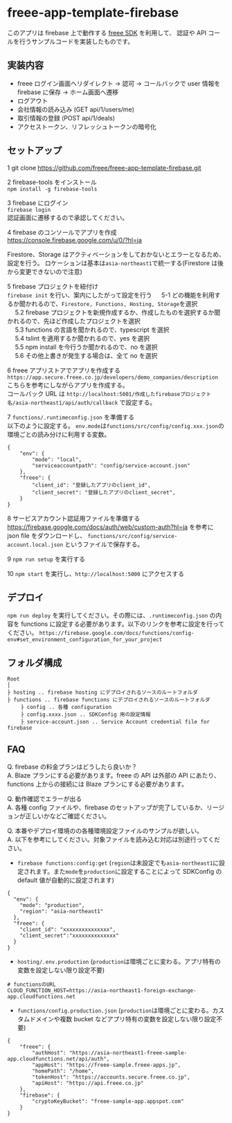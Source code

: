 # freee-app-template-firebase

このアプリは firebase 上で動作する [freee SDK](https://github.com/freee/firebase-sdk-js) を利用して、
認証や API コールを行うサンプルコードを実装したものです。

## 実装内容

- freee ログイン画面へリダイレクト -> 認可 -> コールバックで user 情報を firebase に保存 -> ホーム画面へ遷移
- ログアウト
- 会社情報の読み込み (GET api/1/users/me)
- 取引情報の登録 (POST api/1/deals)
- アクセストークン、リフレッシュトークンの暗号化

## セットアップ

1 git clone https://github.com/freee/freee-app-template-firebase.git

2 firebase-tools をインストール  
`npm install -g firebase-tools`

3 firebase にログイン  
`firebase login`  
認証画面に遷移するので承認してください。

4 firebase のコンソールでアプリを作成
https://console.firebase.google.com/u/0/?hl=ja

Firestore、Storage はアクティベーションをしておかないとエラーとなるため、設定を行う。
ロケーションは基本は`asia-northeast1`で統一する(Firestore は後から変更できないので注意)

5 firebase プロジェクトを紐付け  
`firebase init` を行い、案内にしたがって設定を行う
　 5-1 どの機能を利用するか聞かれるので、`Firestore, Functions, Hosting, Storage`を選択  
　 5.2 firebase プロジェクトを新規作成するか、作成したものを選択するか聞かれるので、先ほど作成したプロジェクトを選択  
　 5.3 functions の言語を聞かれるので、typescript を選択  
　 5.4 tslint を適用するか聞かれるので、yes を選択  
　 5.5 npm install を今行うか聞かれるので、no を選択  
　 5.6 その他上書きが発生する場合は、全て no を選択

6 freee アプリストアでアプリを作成する  
`https://app.secure.freee.co.jp/developers/demo_companies/description`  
こちらを参考にしながらアプリを作成する。  
コールバック URL は `http://localhost:5001/作成したfirebaseプロジェクト名/asia-northeast1/api/auth/callback` で設定する。

7 `functions/.runtimeconfig.json` を準備する  
以下のように設定する。
`env.mode`は`functions/src/config/config.xxx.json`の環境ごとの読み分けに利用する変数。

```
{
    "env": {
        "mode": "local",
        "serviceaccountpath": "config/service-account.json"
    },
    "freee": {
        "client_id": "登録したアプリのclient_id",
        "client_secret": "登録したアプリのclient_secret",
    }
}
```

8 サービスアカウント認証用ファイルを準備する
https://firebase.google.com/docs/auth/web/custom-auth?hl=ja を参考に json file をダウンロードし、 `functions/src/config/service-account.local.json` というファイルで保存する。

9 `npm run setup` を実行する

10 `npm start` を実行し、`http://localhost:5000` にアクセスする

## デプロイ

`npm run deploy` を実行してください。その際には、`.runtimeconfig.json` の内容を functions に設定する必要があります。以下のリンクを参考に設定を行ってください。
`https://firebase.google.com/docs/functions/config-env#set_environment_configuration_for_your_project`

## フォルダ構成

```
Root
│
├ hosting .. firebase hosting にデプロイされるソースのルートフォルダ
├ functions .. firebase functions にデプロイされるソースのルートフォルダ
　　 ├ config .. 各種 configuration
　　 ├ config.xxxx.json .. SDKConfig 用の設定情報
　　 ├ service-account.json .. Service Account credential file for firebase
```

## FAQ

Q. firebase の料金プランはどうしたら良いか？  
A. Blaze プランにする必要があります。freee の API は外部の API にあたり、functions 上からの接続には Blaze プランにする必要があります。

Q. 動作確認でエラーが出る  
A. 各種 config ファイルや、firebase のセットアップが完了しているか、リージョンが正しいかなどご確認ください。

Q. 本番やデプロイ環境のの各種環境設定ファイルのサンプルが欲しい。  
A. 以下を参考にしてください。対象ファイルを読み込む対応は別途行ってください。

- `firebase functions:config:get` (`region`は未設定でも`asia-northeast1`に設定されます。また`mode`を`production`に設定することによって SDKConfig の default 値が自動的に設定されます)

```
{
  "env": {
    "mode": "production",
    "region": "asia-northeast1"
  },
  "freee": {
    "client_id": "xxxxxxxxxxxxxxx",
    "client_secret":"xxxxxxxxxxxxxx"
  }
}
```

- `hosting/.env.production` (`production`は環境ごとに変わる。アプリ特有の変数を設定しない限り設定不要)

```
# functionsのURL
CLOUD_FUNCTION_HOST=https://asia-northeast1-foreign-exchange-app.cloudfunctions.net
```

- `functions/config.production.json` (`production`は環境ごとに変わる。カスタムドメインや複数 bucket などアプリ特有の変数を設定しない限り設定不要)

```
{
    "freee": {
        "authHost": "https://asia-northeast1-freee-sample-app.cloudfunctions.net/api/auth",
        "appHost": "https://freee-sample.freee-apps.jp",
        "homePath": "/home",
        "tokenHost": "https://accounts.secure.freee.co.jp",
        "apiHost": "https://api.freee.co.jp"
    },
    "firebase": {
        "cryptoKeyBucket": "freee-sample-app.appspot.com"
    }
}
```
